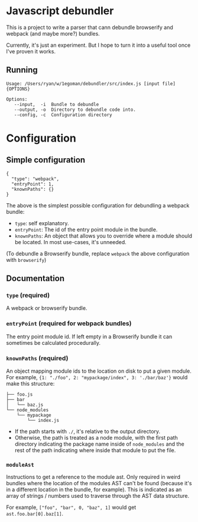 # Javascript debundler

This is a project to write a parser that cann debundle browserify and webpack (and maybe more?) bundles.

Currently, it's just an experiment. But I hope to turn it into a useful tool once I've proven it
works.

## Running
```
Usage: /Users/ryan/w/1egoman/debundler/src/index.js [input file] {OPTIONS}

Options:
   --input,  -i  Bundle to debundle
   --output, -o  Directory to debundle code into.
   --config, -c  Configuration directory
```

# Configuration

## Simple configuration
```
{
  "type": "webpack",
  "entryPoint": 1,
  "knownPaths": {}
}
```

The above is the simplest possible configuration for debundling a webpack bundle:
- `type`: self explanatory.
- `entryPoint`: The id of the entry point module in the bundle.
- `knownPaths`: An object that allows you to override where a module should be located. In most
  use-cases, it's unneeded.

(To debundle a Browserify bundle, replace `webpack` the above configuration with `browserify`)

## Documentation

### `type` (required)
A webpack or browserify bundle.

### `entryPoint` (required for webpack bundles)
The entry point module id. If left empty in a Browserify bundle it can sometimes be calculated
procedurally.

### `knownPaths` (required)
An object mapping module ids to the location on disk to put a given module. For example, `{1:
"./foo", 2: "mypackage/index", 3: './bar/baz'}` would make this structure:
```
├── foo.js
├── bar
│   └── baz.js
└── node_modules
    └── mypackage
        └── index.js
```
  - If the path starts with `./`, it's relative to the output directory.
  - Otherwise, the path is treated as a node module, with the first path directory indicating the
    package name inside of `node_modules` and the rest of the path indicating where inside that
    module to put the file.

### `moduleAst`
Instructions to get a reference to the module ast. Only required in weird bundles where the location
of the modules AST can't be found (because it's in a different location in the bundle, for example).
This is indicated as an array of strings / numbers used to traverse through the AST data structure.

For example, `["foo", "bar", 0, "baz", 1]` would get `ast.foo.bar[0].baz[1]`.
